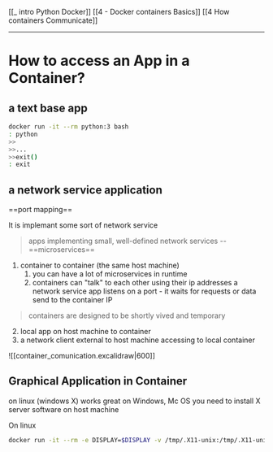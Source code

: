 [[_ intro Python Docker]]
[[4 - Docker containers Basics]]
[[4 How containers Communicate]]

---


# How to access an App in a Container?

## a text base app
```bash
docker run -it --rm python:3 bash
: python
>>
>>...
>>exit()
: exit

```

## a network service application
==port mapping==


It is implemant some sort of network service 
> apps implementing  small, well-defined network services -- ==microservices==


1. container to container (the same host machine)
	1. you can have a lot of microservices in runtime
	2. containers can "talk" to each other using their ip addresses
a network service app listens on a port - it waits for requests or data send to the container IP

> containers are designed to be shortly vived and temporary
 
2. local app on host machine to container
3. a network client external  to host machine accessing to local container 

![[container_comunication.excalidraw|600]]



## Graphical Application in Container
on linux (windows X) works great
on Windows, Mc OS you need to install X server software on host machine

On linux
```bash
docker run -it --rm -e DISPLAY=$DISPLAY -v /tmp/.X11-unix:/tmp/.X11-unix -v ${PWD}:/app python3 bash`
```






















